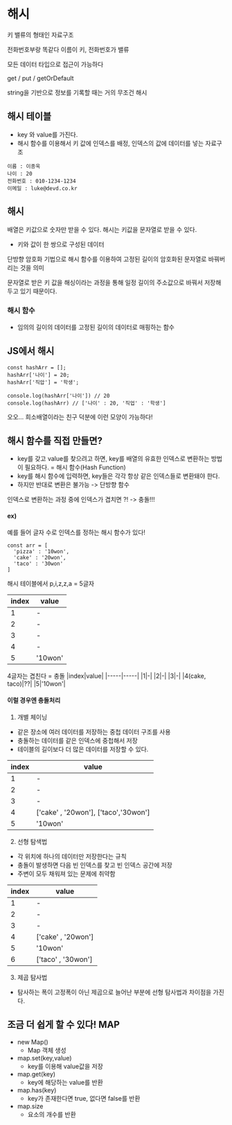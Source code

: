 # 해시
키 밸류의 형태인 자료구조

전화번호부랑 똑같다
이름이 키, 전화번호가 밸류

모든 데이터 타입으로 접근이 가능하다


get / put / getOrDefault

string을 기반으로 정보를 기록할 때는 거의 무조건 해시

## 해시 테이블
- key 와 value를 가진다.
- 해시 함수를 이용해서 키 값에 인덱스를 배정, 인덱스의 값에 데이터를 넣는 자료구조


```
이름 : 이종욱
나이 : 20
전화번호 : 010-1234-1234
이메일 : luke@devd.co.kr
```
## 해시
배열은 키값으로 숫자만 받을 수 있다.
해시는 키값을 문자열로 받을 수 있다.
- 키와 값이 한 쌍으로 구성된 데이터

단방향 암호화 기법으로 해시 함수를 이용하여 고정된 길이의 암호화된 문자열로 바꿔버리는 것을 의미

문자열로 받은 키 값을 해싱이라는 과정을 통해 일정 길이의 주소값으로 바꿔서 저장해두고 있기 때문이다.

### 해시 함수
- 임의의 길이의 데이터를 고정된 길이의 데이터로 매핑하는 함수





## JS에서 해시


```
const hashArr = [];
hashArr['나이'] = 20;
hashArr['직압'] = '학생';

console.log(hashArr['나이']) // 20
console.log(hashArr) // ['나이' : 20, '직업' : '학생']
```
오오... 희소배열이라는 친구 덕분에 이런 모양이 가능하다!


## 해시 함수를 직접 만들면?
- key를 갖고 value를 찾으려고 하면, key를 배열의 유효한 인덱스로 변환하는 방법이 필요하다. = 해시 함수(Hash Function)
- key를 해시 함수에 입력하면, key들은 각각 항상 같은 인덱스들로 변환돼야 한다.
- 하지만 반대로 변환은 불가능 -> 단방향 함수

인덱스로 변환하는 과정 중에 인덱스가 겹치면 ?! -> 충돌!!!

#### ex)
예를 들어 글자 수로 인덱스를 정하는 해시 함수가 있다!

```
const arr = [
  'pizza' : '10won',
  'cake' : '20won',
  'taco' : '30won'
]
```
해시 테이블에서 
p,i,z,z,a = 5글자

|index|value|
|-----|-----|
|1|-|
|2|-|
|3|-|
|4|-|
|5|'10won'|

4글자는 겹친다 = 충돌
|index|value|
|-----|-----|
|1|-|
|2|-|
|3|-|
|4(cake, taco)|??|
|5|'10won'|

#### 이럴 경우엔 충돌처리
1. 개별 체이닝
- 같은 장소에 여러 데이터를 저장하는 중첩 데이터 구조를 사용
- 충돌하는 데이터를 같은 인덱스에 중첩해서 저장
- 테이블의 길이보다 더 많은 데이터를 저장할 수 있다.


|index|value|
|-----|-----|
|1|-|
|2|-|
|3|-|
|4|['cake' , '20won'], ['taco','30won']|
|5|'10won'|

2. 선형 탐색법
- 각 위치에 하나의 데이터만 저장한다는 규칙
- 충돌이 발생하면 다음 빈 인덱스를 찾고 빈 인덱스 공간에 저장
- 주변이 모두 채워져 있는 문제에 취약함


|index|value|
|-----|-----|
|1|-|
|2|-|
|3|-|
|4|['cake' , '20won']|
|5|'10won'|
|6|['taco' , '30won']|

3. 제곱 탐사법
- 탐사하는 폭이 고정폭이 아닌 제곱으로 늘어난 부분에 선형 탐사법과 차이점을 가진다.


## 조금 더 쉽게 할 수 있다! MAP

- new Map()
  - Map 객체 생성
- map.set(key,value)
  - key를 이용해 value값을 저장
- map.get(key)
  - key에 해당하는 value를 반환
- map.has(key)
  - key가 존재한다면 true, 없다면 false를 반환
- map.size
  - 요소의 개수를 반환

